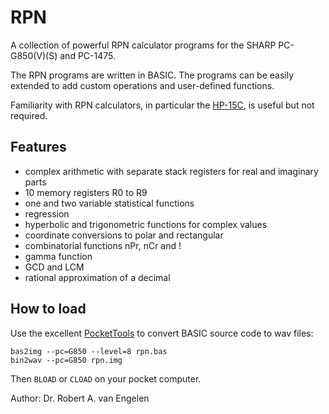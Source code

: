 # RPN

A collection of powerful RPN calculator programs for the SHARP PC-G850(V)(S)
and PC-1475.

The RPN programs are written in BASIC.  The programs can be easily extended to
add custom operations and user-defined functions.

Familiarity with RPN calculators, in particular the
[HP-15C](http://www.hp.com/ctg/Manual/c03030589.pdf), is useful but not
required.

## Features

- complex arithmetic with separate stack registers for real and imaginary parts
- 10 memory registers R0 to R9
- one and two variable statistical functions
- regression
- hyperbolic and trigonometric functions for complex values
- coordinate conversions to polar and rectangular
- combinatorial functions nPr, nCr and !
- gamma function
- GCD and LCM
- rational approximation of a decimal

## How to load

Use the excellent [PocketTools](https://www.peil-partner.de/ifhe.de/sharp/)
to convert BASIC source code to wav files:

    bas2img --pc=G850 --level=8 rpn.bas
    bin2wav --pc=G850 rpn.img

Then `BLOAD` or `CLOAD` on your pocket computer.

Author: Dr. Robert A. van Engelen

